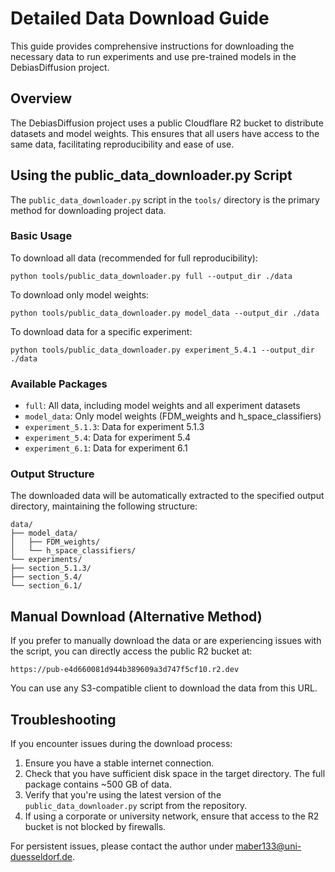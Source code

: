 # Detailed Data Download Guide

This guide provides comprehensive instructions for downloading the necessary data to run experiments and use pre-trained models in the DebiasDiffusion project.

## Overview

The DebiasDiffusion project uses a public Cloudflare R2 bucket to distribute datasets and model weights. This ensures that all users have access to the same data, facilitating reproducibility and ease of use.

## Using the public_data_downloader.py Script

The `public_data_downloader.py` script in the `tools/` directory is the primary method for downloading project data.

### Basic Usage

To download all data (recommended for full reproducibility):
```
python tools/public_data_downloader.py full --output_dir ./data
```

To download only model weights:
```
python tools/public_data_downloader.py model_data --output_dir ./data
```

To download data for a specific experiment:
```
python tools/public_data_downloader.py experiment_5.4.1 --output_dir ./data
```

### Available Packages

- `full`: All data, including model weights and all experiment datasets
- `model_data`: Only model weights (FDM_weights and h_space_classifiers)
- `experiment_5.1.3`: Data for experiment 5.1.3
- `experiment_5.4`: Data for experiment 5.4
- `experiment_6.1`: Data for experiment 6.1

### Output Structure

The downloaded data will be automatically extracted to the specified output directory, maintaining the following structure:
```
data/
├── model_data/
│   ├── FDM_weights/
│   └── h_space_classifiers/
└── experiments/
├── section_5.1.3/
├── section_5.4/
└── section_6.1/
```

## Manual Download (Alternative Method)

If you prefer to manually download the data or are experiencing issues with the script, you can directly access the public R2 bucket at:
```
https://pub-e4d660081d944b389609a3d747f5cf10.r2.dev
```

You can use any S3-compatible client to download the data from this URL.

## Troubleshooting

If you encounter issues during the download process:

1. Ensure you have a stable internet connection.
2. Check that you have sufficient disk space in the target directory. The full package contains ~500 GB of data.
3. Verify that you're using the latest version of the `public_data_downloader.py` script from the repository.
4. If using a corporate or university network, ensure that access to the R2 bucket is not blocked by firewalls.

For persistent issues, please contact the author under [maber133@uni-duesseldorf.de](maber133@uni-duesseldorf.de).